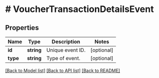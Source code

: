 # # VoucherTransactionDetailsEvent

## Properties

Name | Type | Description | Notes
------------ | ------------- | ------------- | -------------
**id** | **string** | Unique event ID. | [optional]
**type** | **string** | Type of event. | [optional]

[[Back to Model list]](../../README.md#models) [[Back to API list]](../../README.md#endpoints) [[Back to README]](../../README.md)
